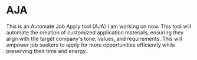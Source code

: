 # AJA
This is an Automate Job Apply tool (AJA) I am working on now. This tool will automate the creation of customized application materials, ensuring they align with the target company's tone, values, and requirements. This will empower job seekers to apply for more opportunities efficiently while preserving their time and energy.
